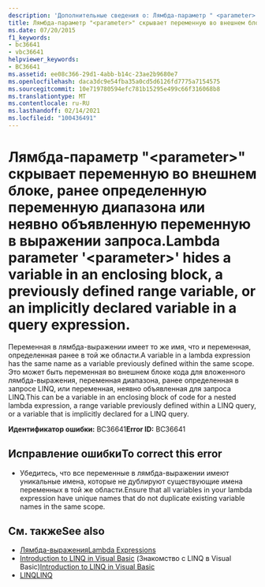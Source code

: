 ```yaml
---
description: 'Дополнительные сведения о: Лямбда-параметр " <parameter> " скрывает переменную во внешнем блоке, ранее определенную переменную диапазона или неявно объявленную переменную в выражении запроса.'
title: Лямбда-параметр "<parameter>" скрывает переменную во внешнем блоке, ранее определенную переменную диапазона или неявно объявленную переменную в выражении запроса.
ms.date: 07/20/2015
f1_keywords:
- bc36641
- vbc36641
helpviewer_keywords:
- BC36641
ms.assetid: ee08c366-29d1-4abb-b14c-23ae2b9680e7
ms.openlocfilehash: daca3dc9e54fba35a0cd5d6126fd7775a7154575
ms.sourcegitcommit: 10e719780594efc781b15295e499c66f316068b8
ms.translationtype: MT
ms.contentlocale: ru-RU
ms.lasthandoff: 02/14/2021
ms.locfileid: "100436491"
---
```

# <a name="lambda-parameter-parameter-hides-a-variable-in-an-enclosing-block-a-previously-defined-range-variable-or-an-implicitly-declared-variable-in-a-query-expression"></a><span data-ttu-id="646f2-103">Лямбда-параметр "\<parameter>" скрывает переменную во внешнем блоке, ранее определенную переменную диапазона или неявно объявленную переменную в выражении запроса.</span><span class="sxs-lookup"><span data-stu-id="646f2-103">Lambda parameter '\<parameter>' hides a variable in an enclosing block, a previously defined range variable, or an implicitly declared variable in a query expression.</span></span>

<span data-ttu-id="646f2-104">Переменная в лямбда-выражении имеет то же имя, что и переменная, определенная ранее в той же области.</span><span class="sxs-lookup"><span data-stu-id="646f2-104">A variable in a lambda expression has the same name as a variable previously defined within the same scope.</span></span> <span data-ttu-id="646f2-105">Это может быть переменная во внешнем блоке кода для вложенного лямбда-выражения, переменная диапазона, ранее определенная в запросе LINQ, или переменная, неявно объявленная для запроса LINQ.</span><span class="sxs-lookup"><span data-stu-id="646f2-105">This can be a variable in an enclosing block of code for a nested lambda expression, a range variable previously defined within a LINQ query, or a variable that is implicitly declared for a LINQ query.</span></span>  
  
 <span data-ttu-id="646f2-106">**Идентификатор ошибки:** BC36641</span><span class="sxs-lookup"><span data-stu-id="646f2-106">**Error ID:** BC36641</span></span>  
  
## <a name="to-correct-this-error"></a><span data-ttu-id="646f2-107">Исправление ошибки</span><span class="sxs-lookup"><span data-stu-id="646f2-107">To correct this error</span></span>  
  
- <span data-ttu-id="646f2-108">Убедитесь, что все переменные в лямбда-выражении имеют уникальные имена, которые не дублируют существующие имена переменных в той же области.</span><span class="sxs-lookup"><span data-stu-id="646f2-108">Ensure that all variables in your lambda expression have unique names that do not duplicate existing variable names in the same scope.</span></span>  
  
## <a name="see-also"></a><span data-ttu-id="646f2-109">См. также</span><span class="sxs-lookup"><span data-stu-id="646f2-109">See also</span></span>

- [<span data-ttu-id="646f2-110">Лямбда-выражения</span><span class="sxs-lookup"><span data-stu-id="646f2-110">Lambda Expressions</span></span>](../programming-guide/language-features/procedures/lambda-expressions.md)
- <span data-ttu-id="646f2-111">[Introduction to LINQ in Visual Basic](../programming-guide/language-features/linq/introduction-to-linq.md) (Знакомство с LINQ в Visual Basic)</span><span class="sxs-lookup"><span data-stu-id="646f2-111">[Introduction to LINQ in Visual Basic](../programming-guide/language-features/linq/introduction-to-linq.md)</span></span>
- [<span data-ttu-id="646f2-112">LINQ</span><span class="sxs-lookup"><span data-stu-id="646f2-112">LINQ</span></span>](../programming-guide/language-features/linq/index.md)

